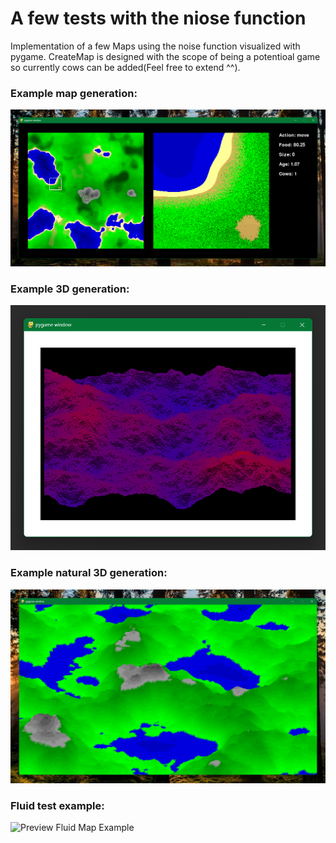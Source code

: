 # A few tests with the niose function

Implementation of a few Maps using the noise function visualized with pygame.
CreateMap is designed with the scope of being a potentioal game so currently cows can be added(Feel free to extend ^^).

### Example map generation:

![Preview Map](https://raw.githubusercontent.com/Skilsu/PygameMap/master/data/ExampleMap.png)

### Example 3D generation:

![Preview 3D Map](https://raw.githubusercontent.com/Skilsu/PygameMap/master/data/Example3D.png)

### Example natural 3D generation:

![Preview 3D Map Natural](https://raw.githubusercontent.com/Skilsu/PygameMap/master/data/Example3DNatural.png)

### Fluid test example:

![Preview Fluid Map Example](https://github.com/Skilsu/PygameMap/blob/master/data/FluidTestExample.gif)
